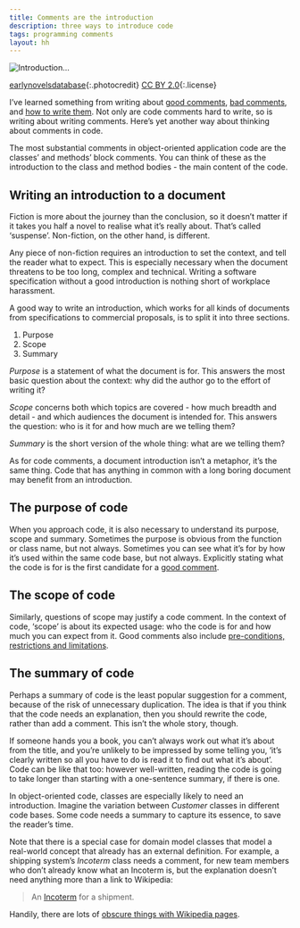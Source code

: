 ```yaml
---
title: Comments are the introduction
description: three ways to introduce code
tags: programming comments
layout: hh
---
```


![Introduction…](introduction.jpg)

[earlynovelsdatabase](https://www.flickr.com/photos/97741188@N04/14486379561/){:.photocredit}
[CC BY 2.0](https://creativecommons.org/licenses/by/2.0/){:.license}

I’ve learned something from writing about [good comments](3-kinds-of-good-comments), [bad comments](7-ways-to-write-bad-comments), and [how to write them](how-to-comment-code). Not only are code comments hard to write, so is writing about writing comments. Here’s yet another way about thinking about comments in code.

The most substantial comments in object-oriented application code are the classes’ and methods’ block comments. You can think of these as the introduction to the class and method bodies - the main content of the code.

## Writing an introduction to a document

Fiction is more about the journey than the conclusion, so it doesn’t matter if it takes you half a novel to realise what it’s really about. That’s called ‘suspense’. Non-fiction, on the other hand, is different.

Any piece of non-fiction requires an introduction to set the context, and tell the reader what to expect. This is especially necessary when the document threatens to be too long, complex and technical. Writing a software specification without a good introduction is nothing short of workplace harassment.

A good way to write an introduction, which works for all kinds of documents from specifications to commercial proposals, is to split it into three sections.

1. Purpose
2. Scope
3. Summary

_Purpose_ is a statement of what the document is for. This answers the most basic question about the context: why did the author go to the effort of writing it?

_Scope_ concerns both which topics are covered - how much breadth and detail - and which audiences the document is intended for. This answers the question: who is it for and how much are we telling them?

_Summary_ is the short version of the whole thing: what are we telling them?

As for code comments, a document introduction isn’t a metaphor, it’s the same thing. Code that has anything in common with a long boring document may benefit from an introduction.

## The purpose of code

When you approach code, it is also necessary to understand its purpose, scope and summary. Sometimes the purpose is obvious from the function or class name, but not always. Sometimes you can see what it’s for by how it’s used within the same code base, but not always. Explicitly stating what the code is for is the first candidate for a [good comment](3-kinds-of-good-comments).

## The scope of code

Similarly, questions of scope may justify a code comment. In the context of code, ‘scope’ is about its expected usage: who the code is for and how much you can expect from it. Good comments also include [pre-conditions, restrictions and limitations](https://hilton.org.uk/blog/3-kinds-of-good-comments).

## The summary of code

Perhaps a summary of code is the least popular suggestion for a comment, because of the risk of unnecessary duplication. The idea is that if you think that the code needs an explanation, then you should rewrite the code, rather than add a comment. This isn’t the whole story, though.

If someone hands you a book, you can’t always work out what it’s about from the title, and you’re unlikely to be impressed by some telling you, ‘it’s clearly written so all you have to do is read it to find out what it’s about’. Code can be like that too: however well-written, reading the code is going to take longer than starting with a one-sentence summary, if there is one.

In object-oriented code, classes are especially likely to need an introduction. Imagine the variation between _Customer_ classes in different code bases. Some code needs a summary to capture its essence, to save the reader’s time.

Note that there is a special case for domain model classes that model a real-world concept that already has an external definition. For example, a shipping system’s _Incoterm_ class needs a comment, for new team members who don’t already know what an Incoterm is, but the explanation doesn’t need anything more than a link to Wikipedia:

> An [Incoterm](http://en.wikipedia.org/wiki/Incoterms) for a shipment.

Handily, there are lots of [obscure things with Wikipedia pages](https://hilton.org.uk/blog/today-i-learned).
